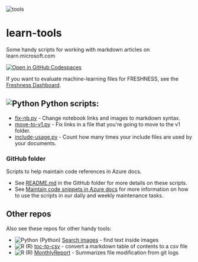 ![tools](media/toolbox.png) 
# learn-tools

Some handy scripts for working with markdown articles on learn.microsoft.com

[![Open in GitHub Codespaces](https://github.com/codespaces/badge.svg)](https://codespaces.new/sdgilley/learn-tools?quickstart=1)

If you want to evaluate machine-learning files for FRESHNESS, see the [Freshness Dashboard](https://sdgilley.github.io/learn-tools/).

##  ![Python](media/python-logo.png) Python scripts:

* [fix-nb.py](fix-nb.py) - Change notebook links and images to markdown syntax. 
* [move-to-v1.py](move-to-v1.py) - Fix links in a file that you're going to move to the v1 folder.
* [include-usage.py](include-usage.py) - Count how many times your include files are used by your documents.

### GitHub folder

Scripts to help maintain code references in Azure docs.  

* See [README.md](GitHub/README.md) in the GitHub folder for more details on these scripts.
* See [Maintain code snippets in Azure docs](code-snippets.md) for more information on how to use the scripts in our daily and weekly maintenance tasks.

## Other repos

Also see these repos for other handy tools:

* ![Python](media/python-logo.png) (Python) [Search images](https://github.com/sdgilley/search-images) - find text inside images 
* ![R](media/r-logo.png) (R) [toc-to-csv](https://github.com/sdgilley/toc-to-csv) - convert a markdown table of contents to a csv file 
*  ![R](media/r-logo.png) (R) [MonthlyReport](https://github.com/sdgilley/MonthlyReport) - Summarizes file modification from git logs 
